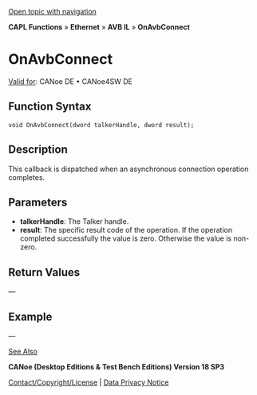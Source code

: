[Open topic with navigation](../../../../../../CANoeDEFamily.htm#Topics/CAPLFunctions/IP/AVBIL/Functions/CAPLfunctionOnAvbConnect.md)

**CAPL Functions** » **Ethernet** » **AVB IL** » **OnAvbConnect**

# OnAvbConnect

[Valid for](../../../../Shared/FeatureAvailability.md): CANoe DE • CANoe4SW DE

## Function Syntax

```plaintext
void OnAvbConnect(dword talkerHandle, dword result);
```

## Description

This callback is dispatched when an asynchronous connection operation completes.

## Parameters

- **talkerHandle**: The Talker handle.
- **result**: The specific result code of the operation. If the operation completed successfully the value is zero. Otherwise the value is non-zero.

## Return Values

—

## Example

—

[See Also](javascript:void(0);)

**CANoe (Desktop Editions & Test Bench Editions) Version 18 SP3**

[Contact/Copyright/License](../../../../Shared/ContactCopyrightLicense.md) | [Data Privacy Notice](https://www.vector.com/int/en/company/get-info/privacy-policy/)
